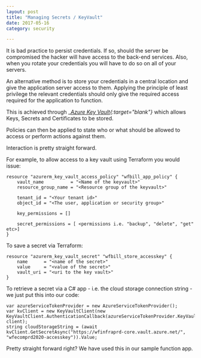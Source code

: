 ```yaml
---
layout: post
title: "Managing Secrets / KeyVault"
date: 2017-05-16
category: security

---
```


It is bad practice to persist credentials.  If so, should the server be compromised the hacker will have access to the back-end services.  Also, when you rotate your credentials you will have to do so on all of your servers.

An alternative method is to store your credentials in a central location and give the application server access to them.  Applying the principle of least privilege the relevant credentials should only give the required access required for the application to function.

This is achieved through
__[Azure Key Vault](https://azure.microsoft.com/en-us/services/key-vault/){:target="_blank"}__
which allows Keys, Secrets and Certificates to be stored.

Policies can then be applied to state who or what should be allowed to access or perform actions against them.


Interaction is pretty straight forward.

For example, to allow access to a key vault using Terraform you would issue:

    resource "azurerm_key_vault_access_policy" "wfbill_app_policy" {
        vault_name          = "<Name of the keyvault>"
        resource_group_name = "<Resource group of the keyvault>"

        tenant_id = "<Your tenant id>"
        object_id = "<The user, application or security group>"

        key_permissions = []

        secret_permissions = [ <permissions i.e. "backup", "delete", "get" etc>]
    }

To save a secret via Terraform:

    resource "azurerm_key_vault_secret" "wfbill_store_accesskey" {
        name      = "<name of the secret>"
        value     = "<value of the secret>"
        vault_uri = "<uri to the key vault>"
    }

To retrieve a secret via a C# app - i.e. the cloud storage connection string - we just put this into our code:

    var azureServiceTokenProvider = new AzureServiceTokenProvider();
    var kvClient = new KeyVaultClient(new KeyVaultClient.AuthenticationCallback(azureServiceTokenProvider.KeyVaultTokenCallback), client);
    string cloudStorageString = (await kvClient.GetSecretAsync("https://wfinfraprd-core.vault.azure.net/", "wfecomprd2020-accesskey")).Value;

Pretty straight forward right?  We have used this in our sample function app. 